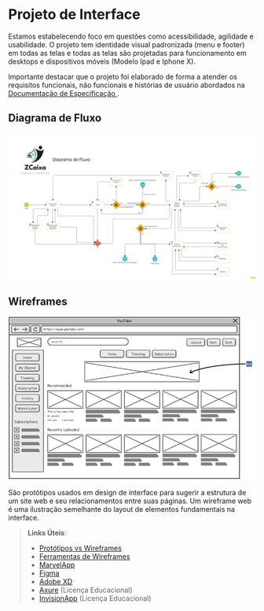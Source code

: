 
# Projeto de Interface

Estamos estabelecendo foco em questões como acessibilidade, agilidade e usabilidade. O projeto tem identidade visual padronizada (menu e footer) em todas as telas e todas as telas são projetadas para funcionamento em desktops e dispositivos móveis (Modelo Ipad e Iphone X).

Importante destacar que  o projeto foi elaborado de forma a atender os requisitos funcionais, não funcionais e histórias de usuário abordados na <a href="https://github.com/ICEI-PUC-Minas-PMV-ADS/pmv-ads-2022-2-e2-proj-int-t4-controle-financeiro/blob/9cfc29228317e3ac74c535ec5ab7e9d08bdfcb05/docs/02-Especifica%C3%A7%C3%A3o%20do%20Projeto.md"> Documentação de Especificação </a>.


## Diagrama de Fluxo

![Diagrama de Fluxo](img/Diagrama_de_Fluxo.png)

## Wireframes

![Exemplo de Wireframe](img/wireframe-example.png)

São protótipos usados em design de interface para sugerir a estrutura de um site web e seu relacionamentos entre suas páginas. Um wireframe web é uma ilustração semelhante do layout de elementos fundamentais na interface.
 
> **Links Úteis**:
> - [Protótipos vs Wireframes](https://www.nngroup.com/videos/prototypes-vs-wireframes-ux-projects/)
> - [Ferramentas de Wireframes](https://rockcontent.com/blog/wireframes/)
> - [MarvelApp](https://marvelapp.com/developers/documentation/tutorials/)
> - [Figma](https://www.figma.com/)
> - [Adobe XD](https://www.adobe.com/br/products/xd.html#scroll)
> - [Axure](https://www.axure.com/edu) (Licença Educacional)
> - [InvisionApp](https://www.invisionapp.com/) (Licença Educacional)
